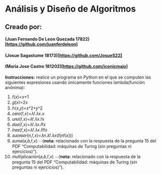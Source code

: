# Análisis y Diseño de Algoritmos

## Creado por:

#### (Juan Fernando De Leon Quezada 17822)[https://github.com/juanferdeleon]

#### (Josue Sagastume 18173)[https://github.com/JosueS22]

#### (Maria Jose Castro 181202)[https://github.com/iconicmajo]

**Instrucciones:** realice un programa en Python en el que se computen las siguientes expresiones usando únicamente funciones lambda(función anónima):

1. 𝑓(𝑥)=𝑥+1
2. 𝑔(𝑥)=2𝑥
3. ℎ(𝑥,𝑦)=𝑥^2+𝑦^2
4. 𝑐𝑒𝑟𝑜(𝑓,𝑥)=𝜆𝑓.𝜆𝑥.𝑥
5. 𝑢𝑛𝑜(𝑓,𝑥)=𝜆𝑓.𝜆𝑥.𝑓𝑥
6. 𝑑𝑜𝑠(𝑓,𝑥)=𝜆𝑓.𝜆𝑥.𝑓𝑓𝑥
7. 𝑡𝑟𝑒𝑠(𝑓,𝑥)=𝜆𝑓.𝜆𝑥.𝑓𝑓𝑓𝑥
8. 𝑠𝑢𝑐𝑒𝑠𝑜𝑟(𝑛,𝑓,𝑥)=𝜆𝑛.𝜆𝑓.𝜆𝑥(𝑓(𝑛𝑓(𝑥)))
9. 𝑠𝑢𝑚𝑎(𝑎,𝑏,𝑓,𝑥)
   ⋅⋅⋅(**nota:** relacionado con la respuesta de la pregunta 15 del PDF “Computabilidad: máquinas de Turing (sin preguntas ni ejercicios)”).
10. 𝑚𝑢𝑙𝑡𝑖𝑝𝑙𝑖𝑐𝑎𝑐𝑖ó𝑛(𝑎,𝑏,𝑓,𝑥)
    ⋅⋅⋅(**nota:** relacionado con la respuesta de la pregunta 15 del PDF “Computabilidad: máquinas de Turing (sin preguntas ni ejercicios)”).

